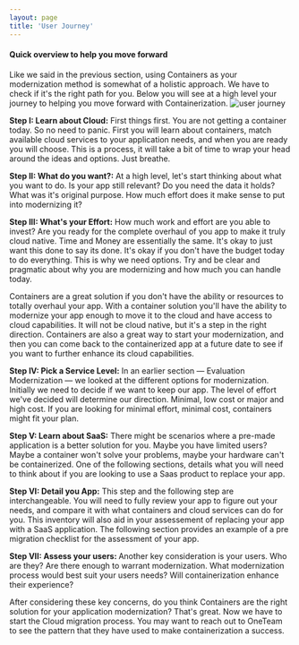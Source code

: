 ```yaml
---
layout: page
title: 'User Journey'
---
```


#### Quick overview to help you move forward 

Like we said in the previous section, using Containers as your modernization method is somewhat of a holistic approach. We have to check if it's the right path for you. Below you will see at a high level your journey to helping you move forward with Containerization. 
![user journey]({{site.baseurl}}/images/userJourney.png) 

<strong>Step I: Learn about Cloud:</strong> First things first. You are not getting a container today. So no need to panic. First you will learn about containers, match available cloud services to your application needs, and when you are ready you will choose. This is a process, it will take a bit of time to wrap your head around the ideas and options. Just breathe.<br>


<strong>Step II: What do you want?:</strong> At a high level, let's start thinking about what you want to do. Is your app still relevant? Do you need the data it holds? What was it's original purpose. How much effort does it make sense to put into modernizing it? <br>

<strong>Step III: What's your Effort:</strong> How much work and effort are you able to invest? Are you ready for the complete overhaul of you app to make it truly cloud native. Time and Money are essentially the same. It's okay to just want this done to say its done. It's okay if you don't have the budget today to do everything. This is why we need options. Try and be clear and pragmatic about why you are modernizing and how much you can handle today. 

Containers are a great solution if you don't have the ability or resources to totally overhaul your app. With a container solution you'll have the ability to modernize your app enough to move it to the cloud and have access to cloud capabilities. It will not be cloud native, but it's a step in the right direction. Containers are also a great way to start your modernization, and then you can come back to the containerized app at a future date to see if you want to further enhance its cloud capabilities.  <br>

<strong>Step IV: Pick a Service Level:</strong> In an earlier section — Evaluation Modernization — we looked at the different options for modernization. Initially we need to decide if we want to keep our app. The level of effort we've decided will determine our direction. Minimal, low cost or major and high cost. If you are looking for minimal effort, minimal cost, containers might fit your plan. <br>


<strong>Step V: Learn about SaaS:</strong> There might be scenarios where a pre-made application is a better solution for you. Maybe you have limited users? Maybe a container won't solve your problems, maybe your hardware can't be containerized. One of the following sections, details what you will need to think about if you are looking to use a Saas product to replace your app. <br>


<strong>Step VI: Detail you App:</strong> This step and the following step are interchangeable. You will need to fully review your app to figure out your needs, and compare it with what containers and cloud services can do for you. This inventory will also aid in your assessement of replacing your app with a SaaS application. The following section provides an example of a pre migration checklist for the assessment of your app. <br>

<strong>Step VII: Assess your users: </strong>Another key consideration is your users. Who are they? Are there enough to warrant modernization. What modernization process would best suit your users needs? Will containerization enhance their experience? <br>

After considering these key concerns, do you think Containers are the right solution for your application modernization? That's great. Now we have to start the Cloud migration process. You may want to reach out to OneTeam to see the pattern that they have used to make containerization a success. 